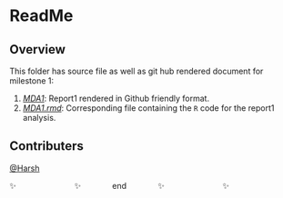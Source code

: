 # ReadMe

## Overview
This folder has source file as well as git hub rendered document for milestone 1:

1. *[MDA1](/Milestone1/MDA1.md)*: Report1 rendered in Github friendly format.
2. *[MDA1.rmd](/Milestone1/MDA1.rmd)*: Corresponding file containing the `R` code for the report1 analysis.

## Contributers
[@Harsh](https://github.com/hs235)


:sparkles: &nbsp;&nbsp;&nbsp;&nbsp;&nbsp;&nbsp;&nbsp;&nbsp;&nbsp;&nbsp;&nbsp;&nbsp;&nbsp;&nbsp;&nbsp;&nbsp;&nbsp;&nbsp;&nbsp;&nbsp;&nbsp;&nbsp;&nbsp;&nbsp; :sparkles: &nbsp;&nbsp;&nbsp;&nbsp;&nbsp;&nbsp;&nbsp;&nbsp;&nbsp;&nbsp;&nbsp;&nbsp; end &nbsp;&nbsp;&nbsp;&nbsp;&nbsp;&nbsp;&nbsp;&nbsp;&nbsp;&nbsp;&nbsp;&nbsp; :sparkles: &nbsp;&nbsp;&nbsp;&nbsp;&nbsp;&nbsp;&nbsp;&nbsp;&nbsp;&nbsp;&nbsp;&nbsp;&nbsp;&nbsp;&nbsp;&nbsp;&nbsp;&nbsp;&nbsp;&nbsp;&nbsp;&nbsp;&nbsp;&nbsp; :sparkles:
